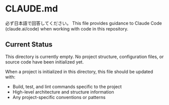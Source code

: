 # CLAUDE.md
必ず日本語で回答してください。
This file provides guidance to Claude Code (claude.ai/code) when working with code in this repository.


## Current Status

This directory is currently empty. No project structure, configuration files, or source code have been initialized yet.

When a project is initialized in this directory, this file should be updated with:
- Build, test, and lint commands specific to the project
- High-level architecture and structure information
- Any project-specific conventions or patterns
